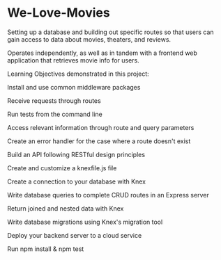 # We-Love-Movies
Setting up a database and building out specific routes so that users can gain access to data about movies, theaters, and reviews.

Operates independently, as well as in tandem with a frontend web application that retrieves movie info for users.

Learning Objectives demonstrated in this project:

Install and use common middleware packages

Receive requests through routes

Run tests from the command line

Access relevant information through route and query parameters

Create an error handler for the case where a route doesn't exist

Build an API following RESTful design principles

Create and customize a knexfile.js file

Create a connection to your database with Knex

Write database queries to complete CRUD routes in an Express server

Return joined and nested data with Knex

Write database migrations using Knex's migration tool

Deploy your backend server to a cloud service

Run npm install & npm test
